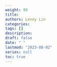 ```yaml
---
weight: 99
title: 
authors: Lenny Lin
categories: 
tags: []
description: 
draft: false
date: " "
lastmod: "2023-08-02"
series: null
toc: true
---
```




